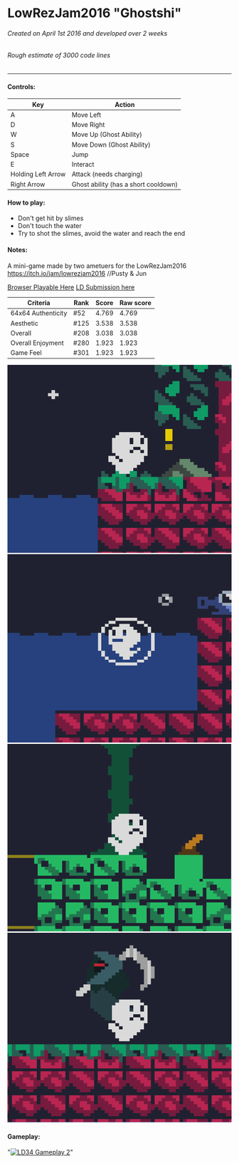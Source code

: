 # LowRezJam2016 "Ghostshi"
###### Created on April 1st 2016 and developed over 2 weeks
###### Rough estimate of 3000 code lines
***

#### Controls:
| Key                | Action                               |
|--------------------|--------------------------------------|
| A                  | Move Left                            |
| D                  | Move Right                           |
| W                  | Move Up   (Ghost Ability)            |
| S                  | Move Down (Ghost Ability)            |
| Space              | Jump                                 |
| E                  | Interact                             |
| Holding Left Arrow | Attack (needs charging)              |
| Right Arrow        | Ghost ability (has a short cooldown) |

#### How to play:
- Don't get hit by slimes
- Don't touch the water
- Try to shot the slimes, avoid the water and reach the end

#### Notes:
A mini-game made by two ametuers for the LowRezJam2016 https://itch.io/jam/lowrezjam2016
//Pusty & Jun

[Browser Playable Here](https://pusty.itch.io/ghostshi)
[LD Submission here](https://itch.io/jam/lowrezjam2016/rate/61752)

| Criteria           | Rank | Score | Raw score |
|--------------------|------|-------|-----------|
|64x64 Authenticity  | #52  | 4.769 | 4.769     |
|Aesthetic           | #125 | 3.538 | 3.538     |
|Overall             |#208  | 3.038 | 3.038     |
|Overall Enjoyment   |#280  | 1.923 | 1.923     |
|Game Feel           | #301 | 1.923 | 1.923     |

![Screenshot1](/readme/LowRezJam2016_0.PNG)
![Screenshot2](/readme/LowRezJam2016_1.PNG)
![Screenshot3](/readme/LowRezJam2016_2.PNG)
![Screenshot4](/readme/LowRezJam2016_3.PNG)

#### Gameplay:
"[![LD34 Gameplay 2](https://img.youtube.com/vi/hAjXSS1_Rek/0.jpg)](https://www.youtube.com/watch?v=hAjXSS1_Rekhttps://youtu.be/hAjXSS1_Rek?t=3m38s)"
